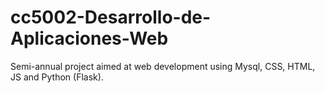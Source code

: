 # cc5002-Desarrollo-de-Aplicaciones-Web
Semi-annual project aimed at web development using Mysql, CSS, HTML, JS and Python (Flask).
